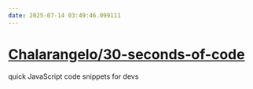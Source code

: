 ```yaml
---
date: 2025-07-14 03:49:46.099111
---
```


# [Chalarangelo/30-seconds-of-code](https://github.com/Chalarangelo/30-seconds-of-code)

quick JavaScript code snippets for devs